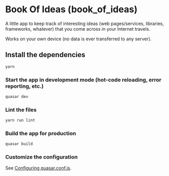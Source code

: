 # Book Of Ideas (book_of_ideas)

A little app to keep track of interesting ideas (web pages/services, libraries, frameworks, whatever) that you come across in your Internet travels.

Works on your own device (no data is ever transferred to any server). 

## Install the dependencies
```bash
yarn
```

### Start the app in development mode (hot-code reloading, error reporting, etc.)
```bash
quasar dev
```

### Lint the files
```bash
yarn run lint
```

### Build the app for production
```bash
quasar build
```

### Customize the configuration
See [Configuring quasar.conf.js](https://v2.quasar.dev/quasar-cli/quasar-conf-js).
